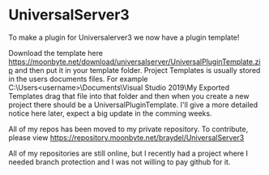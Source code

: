 # UniversalServer3

To make a plugin for Universalerver3 we now have a plugin template!

Download the template here https://moonbyte.net/download/universalserver/UniversalPluginTemplate.zip and then put it in your template folder. Project Templates is usually stored in the users documents files. For example C:\Users\<username>\Documents\Visual Studio 2019\My Exported Templates drag that file into that folder and then when you create a new project there should be a UniversalPluginTemplate. I'll give a more detailed notice here later, expect a big update in the comming weeks.

All of my repos has been moved to my private repository. To contribute, please view https://repository.moonbyte.net/braydel/UniversalServer3

All of my repositories are still online, but I recently had a project where I needed branch protection and I was not willing to pay github for it.
